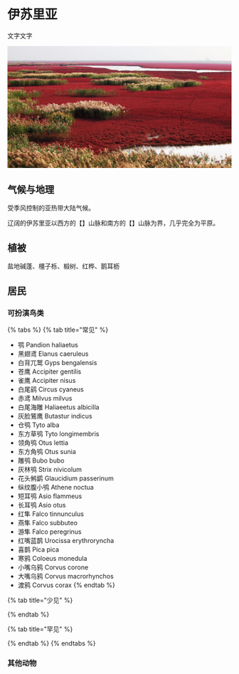 # 伊苏里亚

文字文字‌

![](../../.gitbook/assets/yan-di-jian-peng-.jpg)

## 气候与地理 <a id="qi-hou"></a>

受季风控制的亚热带大陆气候。

‌辽阔的伊苏里亚以西方的【】山脉和南方的【】山脉为界，几乎完全为平原。

## 植被 <a id="zhi-bei"></a>

盐地碱蓬、橿子栎、椴树、红桦、鹅耳枥

## 居民 <a id="ju-min"></a>

### 可扮演鸟类 <a id="ke-ban-yan-niao-lei"></a>

{% tabs %}
{% tab title="常见" %}
* 鹗 Pandion haliaetus
* 黑翅鸢 Elanus caeruleus
* 白背兀鹫 Gyps bengalensis
* 苍鹰 Accipiter gentilis
* 雀鹰 Accipiter nisus
* 白尾鹞 Circus cyaneus
* 赤鸢 Milvus milvus
* 白尾海雕 Haliaeetus albicilla
* 灰脸鵟鹰 Butastur indicus
* 仓鸮 Tyto alba
* 东方草鸮 Tyto longimembris
* 领角鸮 Otus lettia
* 东方角鸮 Otus sunia
* 雕鸮 Bubo bubo
* 灰林鸮 Strix nivicolum
* 花头鸺鹠 Glaucidium passerinum
* 纵纹腹小鸮 Athene noctua
* 短耳鸮 Asio flammeus
* 长耳鸮 Asio otus
* 红隼 Falco tinnunculus
* 燕隼 Falco subbuteo
* 游隼 Falco peregrinus
* 红嘴蓝鹊 Urocissa erythroryncha
* 喜鹊 Pica pica
* 寒鸦 Coloeus monedula
* 小嘴乌鸦 Corvus corone
* 大嘴乌鸦 Corvus macrorhynchos
* 渡鸦 Corvus corax
{% endtab %}

{% tab title="少见" %}

{% endtab %}

{% tab title="罕见" %}

{% endtab %}
{% endtabs %}

### 其他动物

